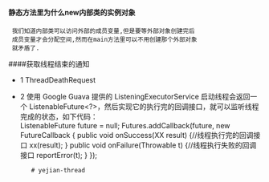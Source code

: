 #### 静态方法里为什么new内部类的实例对象
     我们知道内部类可以访问外部的成员变量,但是要等外部对象创建完后
     成员变量才会分配空间,然而在main方法里可以不用创建那个外部对象
     就矛盾了.
####获取线程结束的通知
* 1 ThreadDeathRequest
* 2 使用 Google Guava 提供的 ListeningExecutorService 启动线程会返回一个 ListenableFuture<?>，然后实现它的执行完的回调接口，就可以监听线程完成的状态，如下代码：     
    ListenableFuture<XX> future = null;
    Futures.addCallback(future,
         new FutureCallback<XX> {
           public void onSuccess(XX result) {//线程执行完的回调接口
             xx(result);
           }
           public void onFailure(Throwable t) {//线程执行失败的回调接口
             reportError(t);
           }
         });     
         
        
   
         # yejian-thread
